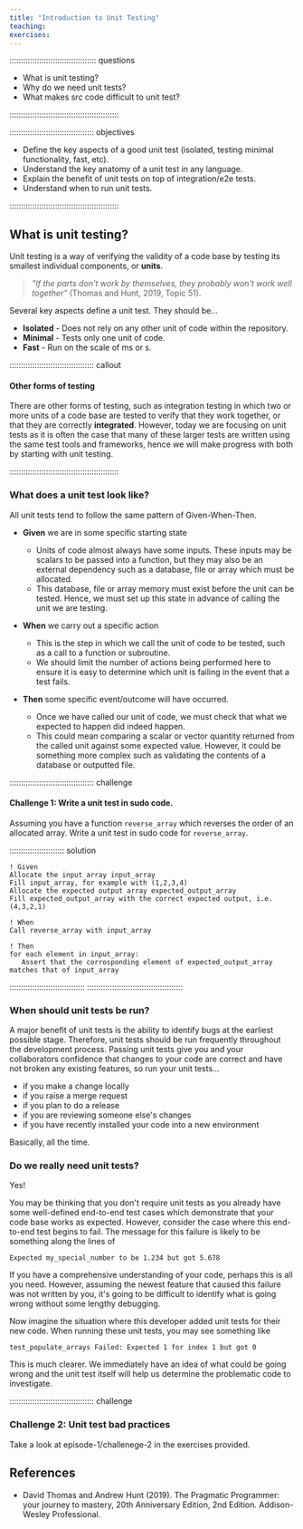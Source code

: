 ```yaml
---
title: "Introduction to Unit Testing"
teaching: 
exercises: 
---
```


:::::::::::::::::::::::::::::::::::::: questions 

- What is unit testing?
- Why do we need unit tests?
- What makes src code difficult to unit test?

::::::::::::::::::::::::::::::::::::::::::::::::

::::::::::::::::::::::::::::::::::::: objectives

- Define the key aspects of a good unit test (isolated, testing minimal functionality, fast, etc).
- Understand the key anatomy of a unit test in any language.
- Explain the benefit of unit tests on top of integration/e2e tests.
- Understand when to run unit tests.

::::::::::::::::::::::::::::::::::::::::::::::::

## What is unit testing?

Unit testing is a way of verifying the validity of a code base by testing its smallest individual components, or **units**.

>*"If the parts don't work by themselves, they probably won't work well together"* (Thomas and Hunt, 2019, Topic 51).

Several key aspects define a unit test. They should be...

- **Isolated** - Does not rely on any other unit of code within the repository.
- **Minimal** - Tests only one unit of code.
- **Fast** - Run on the scale of ms or s. 

::::::::::::::::::::::::::::::::::::: callout

#### Other forms of testing

There are other forms of testing, such as integration testing in which two or more units of a code base are tested to verify that they work together, or that they are correctly **integrated**. However, today we are focusing on unit tests as it is often the case that many of these larger tests are written using the same test tools and frameworks, hence we will make progress with both by starting with unit testing.

::::::::::::::::::::::::::::::::::::::::::::::::

### What does a unit test look like?

All unit tests tend to follow the same pattern of Given-When-Then.

- **Given** we are in some specific starting state

    - Units of code almost always have some inputs. These inputs may be scalars to be passed into a function, but they may also be an external dependency such as a database, file or array which must be allocated.
    - This database, file or array memory must exist before the unit can be tested. Hence, we must set up this state in advance of calling the unit we are testing.

- **When** we carry out a specific action

    - This is the step in which we call the unit of code to be tested, such as a call to a function or subroutine.
    - We should limit the number of actions being performed here to ensure it is easy to determine which unit is failing in the event that a test fails.

- **Then** some specific event/outcome will have occurred.

    - Once we have called our unit of code, we must check that what we expected to happen did indeed happen.
    - This could mean comparing a scalar or vector quantity returned from the called unit against some expected value. However, it could be something more complex such as validating the contents of a database or outputted file.

::::::::::::::::::::::::::::::::::::: challenge 

#### Challenge 1: Write a unit test in sudo code.

Assuming you have a function `reverse_array` which reverses the order of an allocated array. Write a unit test in sudo code for `reverse_array`.

:::::::::::::::::::::::: solution 
 
 ```
! Given
Allocate the input array input_array
Fill input_array, for example with (1,2,3,4)
Allocate the expected output array expected_output_array
Fill expected_output_array with the correct expected output, i.e. (4,3,2,1)

! When
Call reverse_array with input_array

! Then
for each element in input_array:
    Assert that the corrosponding element of expected_output_array matches that of input_array
```

:::::::::::::::::::::::::::::::::
::::::::::::::::::::::::::::::::::::::::::

### When should unit tests be run?

A major benefit of unit tests is the ability to identify bugs at the earliest possible stage. Therefore, unit tests should be run frequently throughout the development process. Passing unit tests give you and your collaborators confidence that changes to your code are correct and have not broken any existing features, so run your unit tests...

- if you make a change locally
- if you raise a merge request
- if you plan to do a release
- if you are reviewing someone else's changes
- if you have recently installed your code into a new environment

Basically, all the time.

### Do we really need unit tests?

Yes! 

You may be thinking that you don't require unit tests as you already have some well-defined end-to-end test cases which demonstrate that your code base works as expected. However, consider the case where this end-to-end test begins to fail. The message for this failure is likely to be something along the lines of

```
Expected my_special_number to be 1.234 but got 5.678
```

If you have a comprehensive understanding of your code, perhaps this is all you need. However, assuming the newest feature that caused this failure was not written by you, it's going to be difficult to identify what is going wrong without some lengthy debugging. 

Now imagine the situation where this developer added unit tests for their new code. When running these unit tests, you may see something like

```
test_populate_arrays Failed: Expected 1 for index 1 but got 0
```

This is much clearer. We immediately have an idea of what could be going wrong and the unit test itself will help us determine the problematic code to investigate.

::::::::::::::::::::::::::::::::::::: challenge 

### Challenge 2: Unit test bad practices

Take a look at episode-1/challenege-2 in the exercises provided.

## References 

- David Thomas and Andrew Hunt (2019). The Pragmatic Programmer: your journey to mastery, 20th Anniversary Edition, 2nd Edition. Addison-Wesley Professional.
